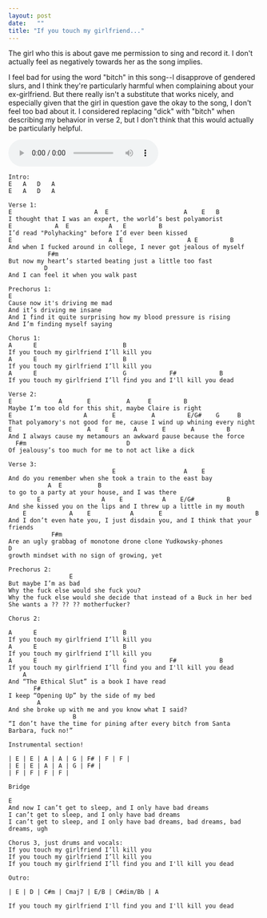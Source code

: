 ```yaml
---
layout: post
date:   ""
title: "If you touch my girlfriend..."
---
```


The girl who this is about gave me permission to sing and record it. I don't actually feel as negatively towards her as the song implies.

I feel bad for using the word "bitch" in this song--I disapprove of gendered slurs, and I think they're particularly harmful when complaining about your ex-girlfriend. But there really isn't a substitute that works nicely, and especially given that the girl in question gave the okay to the song, I don't feel too bad about it. I considered replacing "dick" with "bitch" when describing my behavior in verse 2, but I don't think that this would actually be particularly helpful.

<audio controls>
  <source src="/music/girlfriend-draft-ft-jess.mp3" type="audio/mp3">
</audio>

```
Intro:
E   A   D   A
E   A   D   A

Verse 1:
E                       A  E                     A    E   B
I thought that I was an expert, the world’s best polyamorist
E            A  E           A   E         B
I’d read "Polyhacking" before I’d ever been kissed
E                           A  E                  A E         B
And when I fucked around in college, I never got jealous of myself
           F#m
But now my heart’s started beating just a little too fast
          D
And I can feel it when you walk past

Prechorus 1:
E
Cause now it's driving me mad
And it’s driving me insane
And I find it quite surprising how my blood pressure is rising
And I’m finding myself saying

Chorus 1:
A      E                        B
If you touch my girlfriend I’ll kill you
A      E                        B
If you touch my girlfriend I’ll kill you
A      E                        G            F#            B
If you touch my girlfriend I’ll find you and I'll kill you dead

Verse 2:
E             A       E          A     E         B
Maybe I’m too old for this shit, maybe Claire is right
E                    A       E          A         E/G#    G     B
That polyamory's not good for me, cause I wind up whining every night
E                     A    E       A       E       A         B
And I always cause my metamours an awkward pause because the force
  F#m                            D
Of jealousy’s too much for me to not act like a dick

Verse 3:
                             E                   A    E
And do you remember when she took a train to the east bay
           A  E          B
to go to a party at your house, and I was there
        E                 A    E           A    E/G#         B
And she kissed you on the lips and I threw up a little in my mouth
    E            A    E           A       E                          B
And I don’t even hate you, I just disdain you, and I think that your friends
            F#m
Are an ugly grabbag of monotone drone clone Yudkowsky-phones
D
growth mindset with no sign of growing, yet

Prechorus 2:
                 E
But maybe I’m as bad
Why the fuck else would she fuck you?
Why the fuck else would she decide that instead of a Buck in her bed
She wants a ?? ?? ?? motherfucker?

Chorus 2:

A      E                        B
If you touch my girlfriend I’ll kill you
A      E                        B
If you touch my girlfriend I’ll kill you
A      E                        G            F#            B
If you touch my girlfriend I’ll find you and I'll kill you dead
    A
And “The Ethical Slut” is a book I have read
       F#
I keep “Opening Up” by the side of my bed
        A
And she broke up with me and you know what I said?
                  B
“I don’t have the time for pining after every bitch from Santa Barbara, fuck no!”

Instrumental section!

| E | E | A | A | G | F# | F | F |
| E | E | A | A | G | F# |
| F | F | F | F |

Bridge

E
And now I can’t get to sleep, and I only have bad dreams
I can’t get to sleep, and I only have bad dreams
I can’t get to sleep, and I only have bad dreams, bad dreams, bad dreams, ugh

Chorus 3, just drums and vocals:
If you touch my girlfriend I’ll kill you
If you touch my girlfriend I’ll kill you
If you touch my girlfriend I’ll find you and I'll kill you dead

Outro:

| E | D | C#m | Cmaj7 | E/B | C#dim/Bb | A

If you touch my girlfriend I'll find you and I'll kill you dead

```
